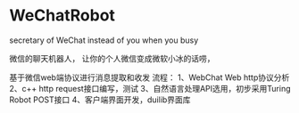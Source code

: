 # WeChatRobot
secretary of WeChat instead of you when you busy

微信的聊天机器人，
让你的个人微信变成微软小冰的话唠，

基于微信web端协议进行消息提取和收发
流程：
1、WebChat Web http协议分析
2、c++ http request接口编写，测试
3、自然语言处理API选用，初步采用Turing Robot POST接口
4、客户端界面开发，duilib界面库
